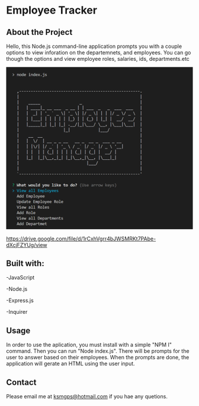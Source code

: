 # Employee Tracker

## About the Project
Hello, this Node.js command-line application prompts you with a couple options to view inforation on the departemnets, and employees. You can go though the options and view employee roles, salaries, ids, departments.etc

![image](./Employee%20Tracker%20Screenshot.png)

https://drive.google.com/file/d/1rCxhVgrr4bJWSMRKt7PAbe-dXcjFZYUg/view



## Built with:

-JavaScript

-Node.js

-Express.js

-Inquirer

## Usage
In order to use the aplication, you must install with a simple "NPM I" command. Then you can run "Node index.js". There will be prompts for the user to answer based on their employees. When the prompts are done, the application will gerate an HTML using the user input.

## Contact
Please email me at ksmgps@hotmail.com if you hae any quetions.